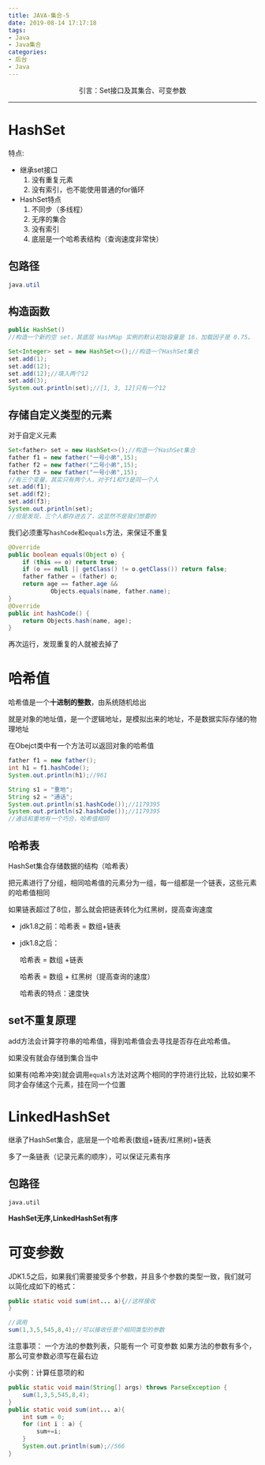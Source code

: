 ```yaml
---
title: JAVA-集合-5
date: 2019-08-14 17:17:18
tags: 
- Java
- Java集合
categories: 
- 后台
- Java
---
```


<center>
引言：Set接口及其集合、可变参数
</center>

<!--more-->

---


# HashSet

特点:
- 继承set接口
    1. 没有重复元素
    2. 没有索引，也不能使用普通的for循环
- HashSet特点
    1. 不同步（多线程）
    2. 无序的集合
    3. 没有索引
    4. 底层是一个哈希表结构（查询速度非常快）

## 包路径
```java
java.util
```

## 构造函数
```java
public HashSet()
//构造一个新的空 set，其底层 HashMap 实例的默认初始容量是 16，加载因子是 0.75。
```
```java
Set<Integer> set = new HashSet<>();//构造一个HashSet集合
set.add(1);
set.add(12);
set.add(12);//填入两个12
set.add(3);
System.out.println(set);//[1, 3, 12]只有一个12
```

## 存储自定义类型的元素
对于自定义元素
```java
Set<father> set = new HashSet<>();//构造一个HashSet集合
father f1 = new father("一号小弟",15);
father f2 = new father("二号小弟",15);
father f3 = new father("一号小弟",15);
//有三个变量，其实只有两个人，对于f1和f3是同一个人
set.add(f1);
set.add(f2);
set.add(f3);
System.out.println(set);
//但是发现，三个人都存进去了，这显然不是我们想要的
```
我们必须重写`hashCode`和`equals`方法，来保证不重复
```java
@Override
public boolean equals(Object o) {
    if (this == o) return true;
    if (o == null || getClass() != o.getClass()) return false;
    father father = (father) o;
    return age == father.age &&
            Objects.equals(name, father.name);
}
@Override
public int hashCode() {
    return Objects.hash(name, age);
}
```
再次运行，发现重复的人就被去掉了

# 哈希值

哈希值是一个**十进制的整数**，由系统随机给出

就是对象的地址值，是一个逻辑地址，是模拟出来的地址，不是数据实际存储的物理地址

在Obejct类中有一个方法可以返回对象的哈希值
```java
father f1 = new father();
int h1 = f1.hashCode();
System.out.println(h1);//961
```
```java
String s1 = "重地";
String s2 = "通话";
System.out.println(s1.hashCode());//1179395
System.out.println(s2.hashCode());//1179395
//通话和重地有一个巧合，哈希值相同
```

## 哈希表

HashSet集合存储数据的结构（哈希表）

把元素进行了分组，相同哈希值的元素分为一组，每一组都是一个链表，这些元素的哈希值相同

如果链表超过了8位，那么就会把链表转化为红黑树，提高查询速度


- jdk1.8之前：哈希表 = 数组+链表

- jdk1.8之后：

    哈希表 = 数组 +链表
    
    哈希表 = 数组 + 红黑树（提高查询的速度）
    
    哈希表的特点：速度快 

## set不重复原理

add方法会计算字符串的哈希值，得到哈希值会去寻找是否存在此哈希值。

如果没有就会存储到集合当中

如果有(哈希冲突)就会调用`equals`方法对这两个相同的字符进行比较，比较如果不同才会存储这个元素，挂在同一个位置

# LinkedHashSet
继承了HashSet集合，底层是一个哈希表(数组+链表/红黑树)+链表

多了一条链表（记录元素的顺序），可以保证元素有序

## 包路径
```
java.util
```

**HashSet无序,LinkedHashSet有序**

# 可变参数
JDK1.5之后，如果我们需要接受多个参数，并且多个参数的类型一致，我们就可以简化成如下的格式：
```java
public static void sum(int... a){//这样接收
}
```
```java
//调用
sum(1,3,5,545,8,4);//可以接收任意个相同类型的参数
```
注意事项：
一个方法的参数列表，只能有一个 可变参数
如果方法的参数有多个，那么可变参数必须写在最右边

小实例：计算任意项的和
```java
public static void main(String[] args) throws ParseException {
    sum(1,3,5,545,8,4);
}
public static void sum(int... a){
    int sum = 0;
    for (int i : a) {
        sum+=i;
    }
    System.out.println(sum);//566
}
```